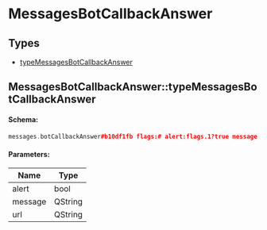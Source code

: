 # MessagesBotCallbackAnswer

## Types

* [typeMessagesBotCallbackAnswer](#messagesbotcallbackanswertypemessagesbotcallbackanswer)

## MessagesBotCallbackAnswer::typeMessagesBotCallbackAnswer

#### Schema:

```c++
messages.botCallbackAnswer#b10df1fb flags:# alert:flags.1?true message:flags.0?string url:flags.2?string = messages.BotCallbackAnswer;
```

#### Parameters:

|Name|Type|
|----|----|
|alert|bool|
|message|QString|
|url|QString|

